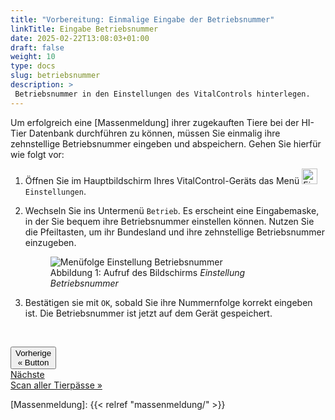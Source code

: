 ```yaml
---
title: "Vorbereitung: Einmalige Eingabe der Betriebsnummer"
linkTitle: Eingabe Betriebsnummer
date: 2025-02-22T13:08:03+01:00
draft: false
weight: 10
type: docs
slug: betriebsnummer
description: >
 Betriebsnummer in den Einstellungen des VitalControls hinterlegen.
---
```

Um erfolgreich eine [Massenmeldung] ihrer zugekauften Tiere bei der HI-Tier Datenbank durchführen zu können, müssen Sie einmalig ihre zehnstellige Betriebsnummer eingeben und abspeichern. Gehen Sie hierfür wie folgt vor:

1. Öffnen Sie im Hauptbildschirm Ihres VitalControl-Geräts das Menü <img src="/icons/gear.svg" width="25" align="bottom" alt="Einstellungen" /> `Einstellungen`.

2. Wechseln Sie ins Untermenü `Betrieb`. Es erscheint eine Eingabemaske, in der Sie bequem ihre Betriebsnummer einstellen können. Nutzen Sie die Pfeiltasten, um ihr Bundesland und ihre zehnstellige Betriebsnummer einzugeben.

    <figure class="figure mt-2">
        <img src="/images/settings/de/betriebsnummer.png" class="border border-2 figure-img img-fluid rounded p-3" align="bottom" alt="Menüfolge Einstellung Betriebsnummer" title="Betriebsnummer einstellen" />
        <a name="AnschlussBarcodescanner" ><figcaption class="figure-caption fs-6">Abbildung 1: Aufruf des Bildschirms <span style="font-style: italic;">Einstellung Betriebsnummer</span></figcaption></a>
    </figure>

3. Bestätigen sie mit `OK`, sobald Sie ihre Nummernfolge korrekt eingeben ist. Die Betriebsnummer ist jetzt auf dem Gerät gespeichert.

<div style="max-width: 80%; margin-top: 45px;">
<div class="container-fluid">
  <div class="row">
    <div class="col">
      <div class="d-none gap-2">
        <button class="text-start btn btn-lg btn-outline-primary" type="button"><span class="fs-6">Vorherige</span><br><span class="fs-4 fw-semibold">« Button</span></button>
      </div>
    </div>
    <div class="col">
      <div class="d-grid gap-2">
        <a class="btn btn-lg btn-outline-primary text-end" role="button" href="../paesse-scannen"><span class="fs-6">Nächste</span><br><span class="fs-4 fw-semibold">Scan aller Tierpässe »</span></a>
      </div>
    </div>
  </div>
</div>
<div>

[Massenmeldung]: {{< relref "massenmeldung/" >}}
